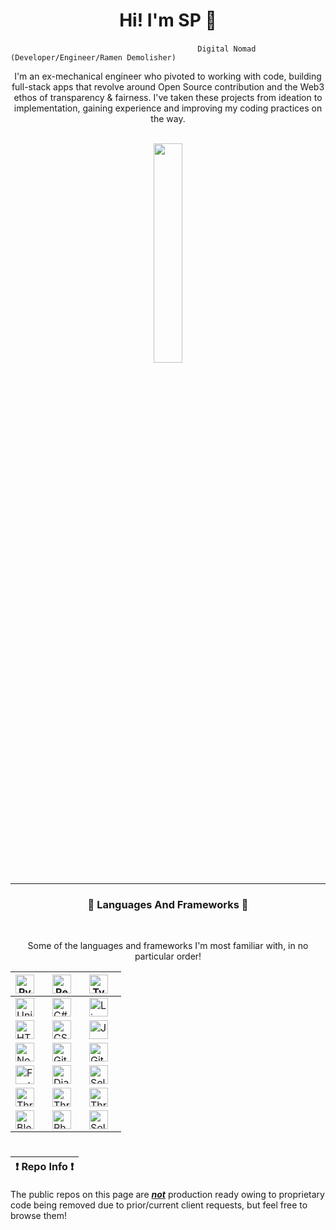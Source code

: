 <h1 align="center">Hi! I'm SP 👋</h1>

$~~~~~~~~~~~~~~~~~~~~~~~~~~~~~~~~~~~~~~~~~~~~~~~~~~~~~~~~~~~~~~~~~~~~~~~~~~~~$`Digital Nomad (Developer/Engineer/Ramen Demolisher)`

<div align="center"> I'm an ex-mechanical engineer who pivoted to working with code, building full-stack apps that revolve around Open Source contribution and the Web3 ethos of transparency & fairness. I've taken these projects from ideation to implementation, gaining experience and improving my coding practices on the way. </div>

<br/>
<!--
<img src="https://media.giphy.com/media/bGgsc5mWoryfgKBx1u/giphy.gif" width="50%"/>-->
<p align="center">
<img src="https://media.giphy.com/media/CuuSHzuc0O166MRfjt/giphy.gif" width="30%"/>
</p>

---

<h3 align="center">🧰 Languages And Frameworks 🧰</h3>

<br />

<div align="center">

<p>Some of the languages and frameworks I'm most familiar with, in no particular order!</p>
  
| <img align="left" alt="Python" width="30px" style="padding-right:10px;" src="https://cdn.jsdelivr.net/gh/devicons/devicon/icons/python/python-plain.svg" /> | <img align="left" alt="React" width="30px" style="padding-right:10px;" src="https://cdn.jsdelivr.net/gh/devicons/devicon/icons/react/react-original.svg" /> | <img align="left" alt="TypeScript" width="30px" style="padding-right:10px;" src="https://cdn.jsdelivr.net/gh/devicons/devicon/icons/typescript/typescript-plain.svg" /> |
| --- | --- | --- |
| <img align="left" alt="Unity" width="30px" style="padding-right:10px;" src="https://cdn.jsdelivr.net/gh/devicons/devicon/icons/unity/unity-original.svg" /> | <img align="left" alt="C#" width="30px" style="padding-right:10px;" src="https://cdn.jsdelivr.net/gh/devicons/devicon/icons/csharp/csharp-line.svg" /> | <img align="left" alt="Linux" width="30px" style="padding-right:10px;" src="https://cdn.jsdelivr.net/gh/devicons/devicon/icons/linux/linux-original.svg" /> |
| <img align="left" alt="HTML" width="30px" style="padding-right:10px;" src="https://cdn.jsdelivr.net/gh/devicons/devicon/icons/html5/html5-plain.svg" /> | <img align="left" alt="CSS" width="30px" style="padding-right:10px;" src="https://cdn.jsdelivr.net/gh/devicons/devicon/icons/css3/css3-plain.svg" /> | <img align="left" alt="JavaScript" width="30px" style="padding-right:10px;" src="https://cdn.jsdelivr.net/gh/devicons/devicon/icons/javascript/javascript-plain.svg" /> |
| <img align="left" alt="NodeJS" width="30px" style="padding-right:10px;" src="https://cdn.jsdelivr.net/gh/devicons/devicon/icons/nodejs/nodejs-original.svg" /> | <img align="left" alt="Git" width="30px" style="padding-right:10px;" src="https://cdn.jsdelivr.net/gh/devicons/devicon/icons/git/git-original.svg" /> | <img align="left" alt="GitHub" width="30px" style="padding-right:10px;" src="https://cdn.jsdelivr.net/gh/devicons/devicon/icons/github/github-original.svg" /> |
| <img align="left" alt="FastAPI" width="30px" style="padding-right:10px;" src="https://cdn.jsdelivr.net/gh/devicons/devicon/icons/fastapi/fastapi-original.svg" /> | <img align="left" alt="Django" width="30px" style="padding-right:10px;" src="https://cdn.jsdelivr.net/gh/devicons/devicon/icons/django/django-plain.svg" /> | <img align="left" alt="Selenium" width="30px" style="padding-right:10px;" src="https://cdn.jsdelivr.net/gh/devicons/devicon/icons/selenium/selenium-original.svg" /> |
| <img align="left" alt="ThreeJS" width="30px" style="padding-right:10px;" src="https://cdn.jsdelivr.net/gh/devicons/devicon/icons/postgresql/postgresql-original.svg" /> | <img align="left" alt="ThreeJS" width="30px" style="padding-right:10px;" src="https://cdn.jsdelivr.net/gh/devicons/devicon/icons/threejs/threejs-original-wordmark.svg" /> | <img align="left" alt="ThreeJS" width="30px" style="padding-right:10px;" src="https://cdn.jsdelivr.net/gh/devicons/devicon/icons/flask/flask-original.svg" /> |
| <img align="left" alt="Blender" width="30px" style="padding-right:10px;" src="https://cdn.jsdelivr.net/gh/devicons/devicon/icons/blender/blender-original.svg" /> | <img align="left" alt="Photoshop" width="30px" style="padding-right:10px;" src="https://cdn.jsdelivr.net/gh/devicons/devicon/icons/photoshop/photoshop-line.svg" /> | <img align="left" alt="Solidity" width="30px" style="padding-right:10px;" src="https://cdn.jsdelivr.net/gh/devicons/devicon/icons/solidity/solidity-original.svg" /> |


</div>

#

| :exclamation:  Repo Info  :exclamation:  |
|-----------------------------------------|
The public repos on this page are <ins>**_not_**</ins> production ready owing to proprietary code being removed due to prior/current client requests, but feel free to browse them!


<!-- ![GitHub Streak](https://streak-stats.demolab.com?user=ForrestKnight&theme=gruvbox&border_radius=4.5) -->

#
